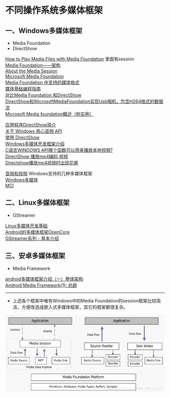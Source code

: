 # 不同操作系统多媒体框架  

## 一、Windows多媒体框架  
* Media Foundation  
* DirectShow   

[How to Play Media Files with Media Foundation](https://docs.microsoft.com/zh-cn/windows/win32/medfound/how-to-play-unprotected-media-files) 里面有session  
[Media Foundation——架构](https://blog.csdn.net/sanford81/article/details/4159112)  
[About the Media Session](https://docs.microsoft.com/en-us/windows/win32/medfound/about-the-media-session)  
[Microsoft Media Foundation](https://docs.microsoft.com/zh-cn/windows/win32/medfound/microsoft-media-foundation-sdk)  
[Media Foundation 中支持的媒体格式](https://docs.microsoft.com/zh-cn/windows/win32/medfound/supported-media-formats-in-media-foundation)  
[媒体基础编程指南](https://docs.microsoft.com/zh-cn/windows/win32/medfound/media-foundation-programming-guide)  
[对比Media Foundation 和DirectShow](https://blog.csdn.net/zhaobisha/article/details/2752622)  
[DirectShow和WicrosoftMediaFoundation实现Usb相机，包含H264格式的数据流](https://blog.csdn.net/asla_1/article/details/108751600)  
[Microsoft Media foundation概述（附实例）](https://blog.csdn.net/xinzhiyounizhiyouni/article/details/12712037)  

[应用程序DirectShow简介](https://docs.microsoft.com/zh-cn/windows/win32/directshow/introduction-to-directshow-application-programming)  
[关于 Windows 核心音频 API](https://docs.microsoft.com/zh-cn/windows/win32/coreaudio/about-the-windows-core-audio-apis)  
[使用 DirectShow](https://docs.microsoft.com/zh-cn/windows/win32/directshow/using-directshow)  
[Windows多媒体开发框架介绍](https://blog.csdn.net/jay103/article/details/86665419)  
[C语言WINDOWS API哪个函数可以用来播放本地视频?](https://www.zhihu.com/question/389339030)  
[DirectShow 播放mp4编码 视频](https://blog.csdn.net/wuanshi5/article/details/50392111)  
[Directshow播放mp4视频时出现花屏](https://bbs.csdn.net/topics/390746093)  

[音频和视频](https://docs.microsoft.com/zh-cn/windows/win32/audio-and-video) Windows支持的几种多媒体框架  
[Windows多媒体](https://docs.microsoft.com/zh-cn/windows/win32/multimedia/windows-multimedia-start-page)  
[MCI](https://docs.microsoft.com/zh-cn/windows/win32/multimedia/mci)  

## 二、Linux多媒体框架  
* GStreamer  

[Linux多媒体开发基础](https://blog.csdn.net/lu_embedded/article/details/52448141)  
[Android的多媒体框架OpenCore](https://download.csdn.net/download/sunqn1984kaxika/2639295)  
[GStreamer系列 - 基本介绍 ](https://www.cnblogs.com/xleng/p/10948838.html)  

## 三、安卓多媒体框架  
* Media Framework  

[android多媒体框架介绍（一）整体架构](https://blog.csdn.net/runafterhit/article/details/109020673)  
[Android Media Framework(1): 总纲](https://www.jianshu.com/p/593b14444e79)  

---

* 上述各个框架中唯有Windows中的Media Foundation的session框架比较简洁，方便改造成嵌入式多媒体框架，其它的框架都很复杂。  

![avatar](./T6_微软MediaFoundation多媒体框架.png)  
